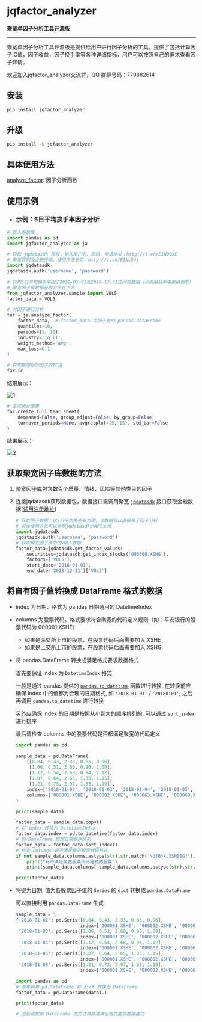 

# jqfactor_analyzer

**聚宽单因子分析工具开源版**

---

聚宽单因子分析工具开源版是提供给用户进行因子分析的工具，提供了包括计算因子IC值，因子收益，因子换手率等各种详细指标，用户可以按照自己的需求查看因子详情。

欢迎加入jqfactor_analyzer交流群，QQ 群聊号码：779882614


## **安装**

```bash
pip install jqfactor_analyzer
```



## **升级**

```bash
pip install -U jqfactor_analyzer
```



## **具体使用方法**

[analyze_factor](docs/API文档.md): 因子分析函数



## **使用示例**

* ### 示例：5日平均换手率因子分析

```python
# 载入函数库
import pandas as pd
import jqfactor_analyzer as ja

# 获取 jqdatasdk 授权，输入用户名、密码，申请地址：http://t.cn/EINDOxE
# 聚宽官网及金融终端，使用方法参见：http://t.cn/EINcS4j
import jqdatasdk
jqdatasdk.auth('username', 'password')

# 获取5日平均换手率因子2018-01-01到2018-12-31之间的数据（示例用从库中直接调取）
# 聚宽因子库数据获取方法在下方
from jqfactor_analyzer.sample import VOL5
factor_data = VOL5

# 对因子进行分析
far = ja.analyze_factor(
    factor_data,  # factor_data 为因子值的 pandas.DataFrame
    quantiles=10,
    periods=(1, 10),
    industry='jq_l1',
    weight_method='avg',
    max_loss=0.1
)

# 获取整理后的因子的IC值
far.ic
```

结果展示：

![1](http://img0.ph.126.net/yJ8JpnMULEAqE4hzaGzMcg==/861876378788739324.png)

```python
# 生成统计图表
far.create_full_tear_sheet(
    demeaned=False, group_adjust=False, by_group=False,
    turnover_periods=None, avgretplot=(5, 15), std_bar=False
)
```

结果展示：

![2](https://image.joinquant.com/88e0de9b43424e3b7b1ab1fe48514625)

## 获取聚宽因子库数据的方法

1. [聚宽因子库](https://www.joinquant.com/help/api/help?name=factor_values)包含数百个质量、情绪、风险等其他类目的因子

2. 连接jqdatasdk获取数据包，数据接口需调用聚宽 [`jqdatasdk`](https://github.com/JoinQuant/jqdatasdk/blob/master/README.md) 接口获取金融数据([试用注册地址](http://t.cn/EINDOxE))

   ```python
   # 获取因子数据：以5日平均换手率为例，该数据可以直接用于因子分析
   # 具体使用方法可以参照jqdatasdk的API文档
   import jqdatasdk
   jqdatasdk.auth('username', 'password')
   # 获取聚宽因子库中的VOL5数据
   factor_data=jqdatasdk.get_factor_values(
       securities=jqdatasdk.get_index_stocks('000300.XSHG'),
       factors=['VOL5'],
       start_date='2018-01-01',
       end_date='2018-12-31')['VOL5']
   ```



## 将自有因子值转换成 DataFrame 格式的数据

* index 为日期，格式为 pandas 日期通用的 DatetimeIndex

* columns 为股票代码，格式要求符合聚宽的代码定义规则（如：平安银行的股票代码为 000001.XSHE）
  * 如果是深交所上市的股票，在股票代码后面需要加入.XSHE
  * 如果是上交所上市的股票，在股票代码后面需要加入.XSHG

* 将 pandas.DataFrame 转换成满足格式要求数据格式

  首先要保证 index 为 `DatetimeIndex` 格式

  一般是通过 pandas 提供的 [`pandas.to_datetime`](https://pandas.pydata.org/pandas-docs/stable/reference/api/pandas.to_datetime.html) 函数进行转换, 在转换前应确保 index 中的值都为合理的日期格式, 如 `'2018-01-01'` / `'20180101'`, 之后再调用 `pandas.to_datetime` 进行转换

  另外应确保 index 的日期是按照从小到大的顺序排列的, 可以通过 [`sort_index`](https://pandas.pydata.org/pandas-docs/version/0.23.3/generated/pandas.DataFrame.sort_index.html) 进行排序

  最后请检查 columns 中的股票代码是否都满足聚宽的代码定义

  ```python
  import pandas as pd

  sample_data = pd.DataFrame(
      [[0.84, 0.43, 2.33, 0.86, 0.96],
       [1.06, 0.51, 2.60, 0.90, 1.09],
       [1.12, 0.54, 2.68, 0.94, 1.12],
       [1.07, 0.64, 2.65, 1.33, 1.15],
       [1.21, 0.73, 2.97, 1.65, 1.19]],
      index=['2018-01-02', '2018-01-03', '2018-01-04', '2018-01-05', '2018-01-08'],
      columns=['000001.XSHE', '000002.XSHE', '000063.XSHE', '000069.XSHE', '000100.XSHE']
  )

  print(sample_data)

  factor_data = sample_data.copy()
  # 将 index 转换为 DatetimeIndex
  factor_data.index = pd.to_datetime(factor_data.index)
  # 将 DataFrame 按照日期顺序排列
  factor_data = factor_data.sort_index()
  # 检查 columns 是否满足聚宽股票代码格式
  if not sample_data.columns.astype(str).str.match('\d{6}\.XSH[EG]').all():
      print("有不满足聚宽股票代码格式的股票")
      print(sample_data.columns[~sample_data.columns.astype(str).str.match('\d{6}\.XSH[EG]')])

  print(factor_data)
  ```

* 将键为日期, 值为各股票因子值的 `Series` 的 `dict` 转换成 `pandas.DataFrame`

  可以直接利用 `pandas.DataFrame` 生成

  ```python
  sample_data = \
  {'2018-01-02': pd.Seris([0.84, 0.43, 2.33, 0.86, 0.96],
                          index=['000001.XSHE', '000002.XSHE', '000063.XSHE', '000069.XSHE', '000100.XSHE']),
   '2018-01-03': pd.Seris([1.06, 0.51, 2.60, 0.90, 1.09],
                          index=['000001.XSHE', '000002.XSHE', '000063.XSHE', '000069.XSHE', '000100.XSHE']),
   '2018-01-04': pd.Seris([1.12, 0.54, 2.68, 0.94, 1.12],
                          index=['000001.XSHE', '000002.XSHE', '000063.XSHE', '000069.XSHE', '000100.XSHE']),
   '2018-01-05': pd.Seris([1.07, 0.64, 2.65, 1.33, 1.15],
                          index=['000001.XSHE', '000002.XSHE', '000063.XSHE', '000069.XSHE', '000100.XSHE']),
   '2018-01-08': pd.Seris([1.21, 0.73, 2.97, 1.65, 1.19],
                          index=['000001.XSHE', '000002.XSHE', '000063.XSHE', '000069.XSHE', '000100.XSHE'])}

  import pandas as pd
  # 直接调用 pd.DataFrame 将 dict 转换为 DataFrame
  factor_data = pd.DataFrame(data).T

  print(factor_data)

  # 之后请按照 DataFrame 的方法转换成满足格式要求数据格式
  ```
